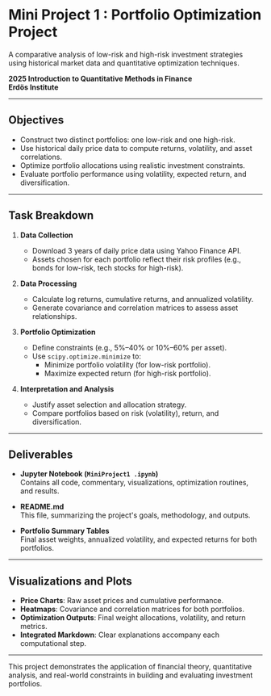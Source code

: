 
# Mini Project 1 : Portfolio Optimization Project

A comparative analysis of low-risk and high-risk investment strategies using historical market data and quantitative optimization techniques.

**2025 Introduction to Quantitative Methods in Finance**  
**Erdös Institute**

---

## Objectives

- Construct two distinct portfolios: one low-risk and one high-risk.
- Use historical daily price data to compute returns, volatility, and asset correlations.
- Optimize portfolio allocations using realistic investment constraints.
- Evaluate portfolio performance using volatility, expected return, and diversification.

---

## Task Breakdown

1. **Data Collection**  
   - Download 3 years of daily price data using Yahoo Finance API.  
   - Assets chosen for each portfolio reflect their risk profiles (e.g., bonds for low-risk, tech stocks for high-risk).

2. **Data Processing**  
   - Calculate log returns, cumulative returns, and annualized volatility.  
   - Generate covariance and correlation matrices to assess asset relationships.

3. **Portfolio Optimization**  
   - Define constraints (e.g., 5%–40% or 10%–60% per asset).  
   - Use `scipy.optimize.minimize` to:
     - Minimize portfolio volatility (for low-risk portfolio).
     - Maximize expected return (for high-risk portfolio).

4. **Interpretation and Analysis**  
   - Justify asset selection and allocation strategy.  
   - Compare portfolios based on risk (volatility), return, and diversification.

---

## Deliverables

- **Jupyter Notebook (`MiniProject1 .ipynb`)**  
  Contains all code, commentary, visualizations, optimization routines, and results.

- **README.md**  
  This file, summarizing the project's goals, methodology, and outputs.

- **Portfolio Summary Tables**  
  Final asset weights, annualized volatility, and expected returns for both portfolios.

---

## Visualizations and Plots

- **Price Charts**: Raw asset prices and cumulative performance.
- **Heatmaps**: Covariance and correlation matrices for both portfolios.
- **Optimization Outputs**: Final weight allocations, volatility, and return metrics.
- **Integrated Markdown**: Clear explanations accompany each computational step.

---

This project demonstrates the application of financial theory, quantitative analysis, and real-world constraints in building and evaluating investment portfolios.
